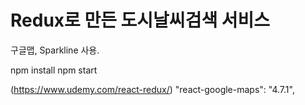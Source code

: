# Redux로 만든 도시날씨검색 서비스

구글맵, Sparkline 사용.

npm install
npm start

(https://www.udemy.com/react-redux/)
"react-google-maps": "4.7.1",

